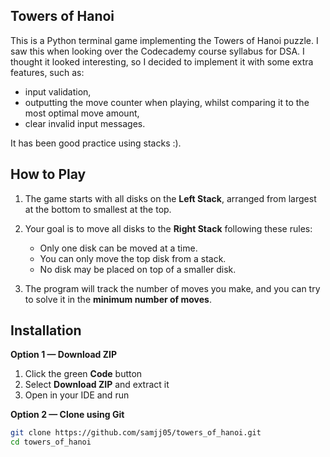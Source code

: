## Towers of Hanoi

This is a Python terminal game implementing the Towers of Hanoi puzzle.
I saw this when looking over the Codecademy course syllabus for DSA. I thought it looked interesting, so I decided to implement it with some extra features, such as:
- input validation,
- outputting the move counter when playing, whilst comparing it to the most optimal move amount,
- clear invalid input messages.

It has been good practice using stacks :).


## How to Play

1. The game starts with all disks on the **Left Stack**, arranged from largest at the bottom to smallest at the top.
2. Your goal is to move all disks to the **Right Stack** following these rules:
   - Only one disk can be moved at a time.
   - You can only move the top disk from a stack.
   - No disk may be placed on top of a smaller disk.

3. The program will track the number of moves you make, and you can try to solve it in the **minimum number of moves**.


## Installation

**Option 1 — Download ZIP**
1. Click the green **Code** button
2. Select **Download ZIP** and extract it
3. Open in your IDE and run

**Option 2 — Clone using Git**
```bash
git clone https://github.com/samjj05/towers_of_hanoi.git
cd towers_of_hanoi
